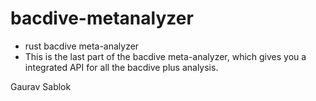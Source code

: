# bacdive-metanalyzer
- rust bacdive meta-analyzer
- This is the last part of the bacdive meta-analyzer, which gives you a integrated API for all the bacdive plus analysis.

Gaurav Sablok

